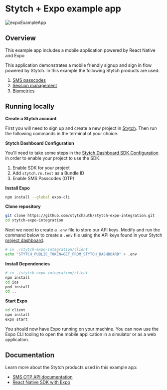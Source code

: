 # Stytch + Expo example app

![expoExampleApp](https://user-images.githubusercontent.com/100632220/169424762-67caa828-2b05-43f7-9055-067014676316.png)

## Overview

This example app includes a mobile application powered by React Native and Expo

This application demonstrates a mobile friendly signup and sign in flow powered by Stytch. In this example the following Stytch products are used:

1. [SMS passcodes](https://stytch.com/products/sms-passcodes)
2. [Session management](https://stytch.com/products/session-management)
3. [Biometrics](https://stytch.com/products/mobile-biometrics)

## Running locally

**Create a Stytch account**

First you will need to sign up and create a new project in [Stytch](https://stytch.com/). Then run the following commands in the terminal of your choice.

**Stytch Dashboard Configuration**

You'll need to take some steps in the [Stytch Dashboard SDK Configuration](https://stytch.com/dashboard/sdk-configuration) in order to enable your project to use the SDK.

1. Enable SDK for your project
2. Add `stytch.rn.test` as a Bundle ID
3. Enable SMS Passcodes (OTP)

**Install Expo**

```bash
npm install --global expo-cli
```

**Clone repository**

```bash
git clone https://github.com/stytchauth/stytch-expo-integration.git
cd stytch-expo-integration
```

Next we need to create a `.env` file to store our API keys. Modify and run the command below to create a `.env` file using the API keys found in your Stytch [project dashboard](https://stytch.com/dashboard/api-keys).

```bash
# in ./stytch-expo-integration/client
echo "STYTCH_PUBLIC_TOKEN=GET_FROM_STYTCH_DASHBOARD" > .env
```

**Install Dependencies**

```bash
# in ./stytch-expo-integration/client
npm install
cd ios
pod install
cd ..
```

**Start Expo**

```bash
cd client
npm install
expo start
```

You should now have Expo running on your machine. You can now use the Expo CLI tooling to open the mobile application in a simulator or as a web application.

## Documentation

Learn more about the Stytch products used in this example app:

- [SMS OTP API documentation](https://stytch.com/docs/api/sms-otp-overview)
- [React Native SDK with Expo](https://stytch.com/docs/sdks/react-native-sdk)
